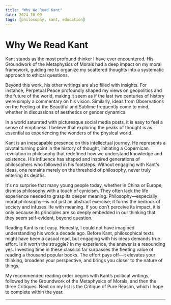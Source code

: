 ```yaml
---
title: "Why We Read Kant"
date: 2024-10-09
tags: [philosophy, kant, education]
---
```


# Why We Read Kant

Kant stands as the most profound thinker I have ever encountered. His Groundwork of the Metaphysics of Morals had a deep impact on my moral framework, guiding me to organize my scattered thoughts into a systematic approach to ethical questions.

Beyond this work, his other writings are also filled with insights. For instance, Perpetual Peace profoundly shaped my views on geopolitics and the future of the world, making it seem as if the last two centuries of history were simply a commentary on his vision. Similarly, ideas from Observations on the Feeling of the Beautiful and Sublime frequently come to mind, whether in discussions of aesthetics or gender dynamics.

In a world saturated with picturesque social media posts, it is easy to feel a sense of emptiness. I believe that exploring the peaks of thought is as essential as experiencing the wonders of the physical world.

Kant is an inescapable presence on this intellectual journey. He represents a pivotal turning point in the history of thought, initiating a Copernican revolution in philosophy that redefined how we understand knowledge and existence. His influence has shaped and inspired generations of philosophers who followed in his footsteps. Without engaging with Kant's ideas, one remains merely on the threshold of philosophy, never truly entering its depths.

It's no surprise that many young people today, whether in China or Europe, dismiss philosophy with a touch of cynicism. They often lack the life experience needed to grasp its deeper meaning. Philosophy—especially moral philosophy—is not just an abstract exercise; it forms the bedrock of society and infuses life with meaning. If you don’t perceive its impact, it is only because its principles are so deeply embedded in our thinking that they seem self-evident, beyond question.

Reading Kant is not easy. Honestly, I could not have imagined understanding his work a decade ago. Before Kant, philosophical texts might have been a casual read, but engaging with his ideas demands true effort. Is it worth the struggle? In my experience, the answer is a resounding yes. Investing time in these classics far surpasses the fleeting value of reading a thousand popular books. The effort pays off—it elevates your thinking, broadens your perspective, and brings you closer to the nature of things.

My recommended reading order begins with Kant’s political writings, followed by the Groundwork of the Metaphysics of Morals, and then the three Critiques. Next on my list is the Critique of Pure Reason, which I hope to complete within the year.

---
